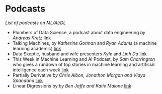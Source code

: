 
# Podcasts
*List of podcasts on ML/AI/DL*

- Plumbers of Data Science, a podcast about data engineering *by Andreas Kretz* [link](https://anchor.fm/andreaskayy)
- Talking Machines, by  *Katherine Gorman* and *Ryan Adams* (a machine learning academic) [link](https://www.thetalkingmachines.com/)
- Data Skeptic, husband and wife presenters *Kyle* and *Linh Da* [link](https://dataskeptic.com/)
- This Week in Machine Learning and AI Podcast, by *Sam Charrington* who gives a rundown of top stories in machine learning and artificial intelligence each week [link](https://twimlai.com/)
- Partially Derivative *by Chris Albon, Jonathon Morgan and Vidya Spandana* [link](https://machinelearningmastery.com/machine-learning-podcasts/)
- Linear Digressions by *by Ben Jaffe and Katie Malone* [link](https://lineardigressions.com/)
